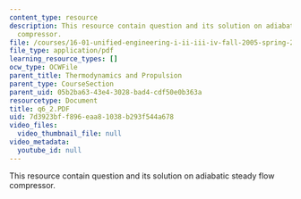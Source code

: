```yaml
---
content_type: resource
description: This resource contain question and its solution on adiabatic steady flow
  compressor.
file: /courses/16-01-unified-engineering-i-ii-iii-iv-fall-2005-spring-2006/7d3923bff896eaa81038b293f544a678_q6_2.PDF
file_type: application/pdf
learning_resource_types: []
ocw_type: OCWFile
parent_title: Thermodynamics and Propulsion
parent_type: CourseSection
parent_uid: 05b2ba63-43e4-3028-bad4-cdf50e0b363a
resourcetype: Document
title: q6_2.PDF
uid: 7d3923bf-f896-eaa8-1038-b293f544a678
video_files:
  video_thumbnail_file: null
video_metadata:
  youtube_id: null
---
```

This resource contain question and its solution on adiabatic steady flow compressor.

